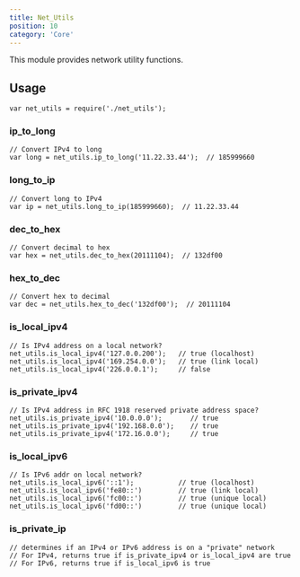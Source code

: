 ```yaml
---
title: Net_Utils
position: 10
category: 'Core'
---
```


This module provides network utility functions.

## Usage

    var net_utils = require('./net_utils');

### ip_to_long

    // Convert IPv4 to long
    var long = net_utils.ip_to_long('11.22.33.44');  // 185999660

### long_to_ip

    // Convert long to IPv4
    var ip = net_utils.long_to_ip(185999660);  // 11.22.33.44

### dec_to_hex

    // Convert decimal to hex
    var hex = net_utils.dec_to_hex(20111104);  // 132df00

### hex_to_dec

    // Convert hex to decimal
    var dec = net_utils.hex_to_dec('132df00');  // 20111104

### is_local_ipv4

    // Is IPv4 address on a local network?
    net_utils.is_local_ipv4('127.0.0.200');   // true (localhost)
    net_utils.is_local_ipv4('169.254.0.0');   // true (link local)
    net_utils.is_local_ipv4('226.0.0.1');     // false

### is_private_ipv4

    // Is IPv4 address in RFC 1918 reserved private address space?
    net_utils.is_private_ipv4('10.0.0.0');       // true
    net_utils.is_private_ipv4('192.168.0.0');    // true
    net_utils.is_private_ipv4('172.16.0.0');     // true

### is_local_ipv6

    // Is IPv6 addr on local network?
    net_utils.is_local_ipv6('::1');           // true (localhost)
    net_utils.is_local_ipv6('fe80::')         // true (link local)
    net_utils.is_local_ipv6('fc00::')         // true (unique local)
    net_utils.is_local_ipv6('fd00::')         // true (unique local)

### is_private_ip

    // determines if an IPv4 or IPv6 address is on a "private" network
    // For IPv4, returns true if is_private_ipv4 or is_local_ipv4 are true
    // For IPv6, returns true if is_local_ipv6 is true

